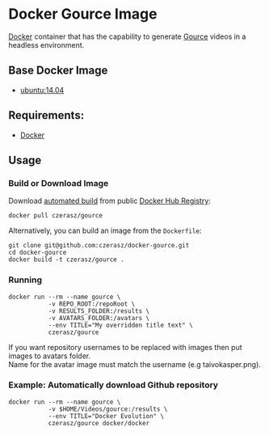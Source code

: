 # Docker Gource Image

[Docker](https://www.docker.com) container that has the capability to generate [Gource](https://code.google.com/p/gource) videos in a headless environment.  

## Base Docker Image

- [ubuntu:14.04](https://registry.hub.docker.com/_/ubuntu/)

## Requirements:

- [Docker](http://www.docker.com/)

## Usage

### Build or Download Image

Download [automated build](https://registry.hub.docker.com/u/czerasz/gource/) from public [Docker Hub Registry](https://registry.hub.docker.com/):

    docker pull czerasz/gource

Alternatively, you can build an image from the `Dockerfile`:

    git clone git@github.com:czerasz/docker-gource.git
    cd docker-gource
    docker build -t czerasz/gource .  

### Running

    docker run --rm --name gource \
               -v REPO_ROOT:/repoRoot \
               -v RESULTS_FOLDER:/results \
               -v AVATARS_FOLDER:/avatars \
               --env TITLE="My overridden title text" \
               czerasz/gource

If you want repository usernames to be replaced with images then put images to avatars folder.  
Name for the avatar image must match the username (e.g taivokasper.png).

### Example: Automatically download Github repository

    docker run --rm --name gource \
               -v $HOME/Videos/gource:/results \
               --env TITLE="Docker Evolution" \
               czerasz/gource docker/docker
